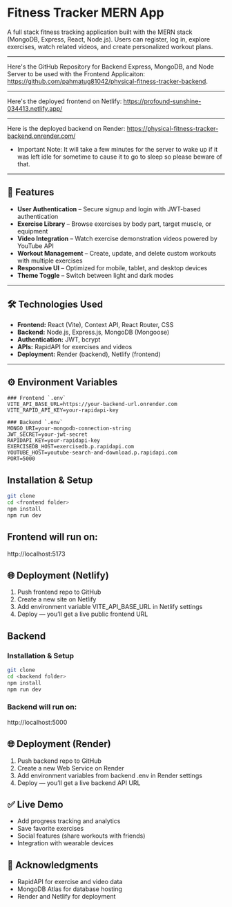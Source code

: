 # Fitness Tracker MERN App

A full stack fitness tracking application built with the MERN stack (MongoDB, Express, React, Node.js). Users can register, log in, explore exercises, watch related videos, and create personalized workout plans.

---

Here's the GitHub Repository for Backend Express, MongoDB, and Node Server to be used with the Frontend Applicaiton: https://github.com/pahmatug81042/physical-fitness-tracker-backend.

---

Here's the deployed frontend on Netlify: https://profound-sunshine-034413.netlify.app/

---

Here is the deployed backend on Render: https://physical-fitness-tracker-backend.onrender.com/

* Important Note: It will take a few minutes for the server to wake up if it was left idle for sometime to cause it to go to sleep so please beware of that.

---

## 🚀 Features

- **User Authentication** – Secure signup and login with JWT-based authentication  
- **Exercise Library** – Browse exercises by body part, target muscle, or equipment  
- **Video Integration** – Watch exercise demonstration videos powered by YouTube API  
- **Workout Management** – Create, update, and delete custom workouts with multiple exercises  
- **Responsive UI** – Optimized for mobile, tablet, and desktop devices  
- **Theme Toggle** – Switch between light and dark modes  

---

## 🛠️ Technologies Used

- **Frontend:** React (Vite), Context API, React Router, CSS  
- **Backend:** Node.js, Express.js, MongoDB (Mongoose)  
- **Authentication:** JWT, bcrypt  
- **APIs:** RapidAPI for exercises and videos  
- **Deployment:** Render (backend), Netlify (frontend)  

---

## ⚙️ Environment Variables

```.env
### Frontend `.env`
VITE_API_BASE_URL=https://your-backend-url.onrender.com
VITE_RAPID_API_KEY=your-rapidapi-key

### Backend `.env`
MONGO_URI=your-mongodb-connection-string
JWT_SECRET=your-jwt-secret
RAPIDAPI_KEY=your-rapidapi-key
EXERCISEDB_HOST=exercisedb.p.rapidapi.com
YOUTUBE_HOST=youtube-search-and-download.p.rapidapi.com
PORT=5000

```
## Installation & Setup
```bash
git clone
cd <frontend folder>
npm install
npm run dev
```

## Frontend will run on:
http://localhost:5173

## 🌐 Deployment (Netlify)
1. Push frontend repo to GitHub
2. Create a new site on Netlify
3. Add environment variable VITE_API_BASE_URL in Netlify settings
4. Deploy — you’ll get a live public frontend URL

## Backend
### Installation & Setup
```bash
git clone
cd <backend folder>
npm install
npm run dev
```

### Backend will run on:
http://localhost:5000

## 🌐 Deployment (Render)
1. Push backend repo to GitHub
2. Create a new Web Service on Render
3. Add environment variables from backend .env in Render settings
4. Deploy — you’ll get a live backend API URL

## ✅ Live Demo
* Add progress tracking and analytics
* Save favorite exercises
* Social features (share workouts with friends)
* Integration with wearable devices

## 🙌 Acknowledgments
* RapidAPI for exercise and video data
* MongoDB Atlas for database hosting
* Render and Netlify for deployment
